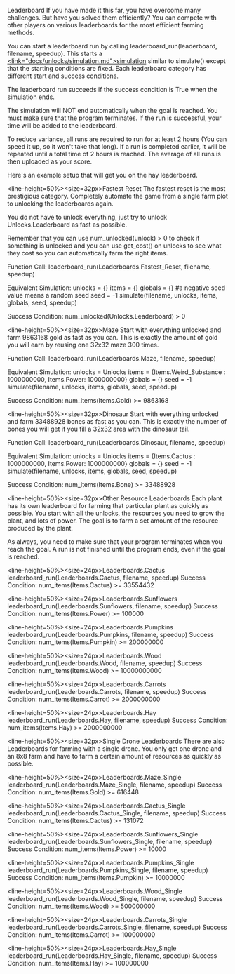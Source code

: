 Leaderboard</size>
</line-height>
If you have made it this far, you have overcome many challenges. But have you solved them efficiently? 
You can compete with other players on various leaderboards for the most efficient farming methods.

You can start a leaderboard run by calling leaderboard_run(leaderboard, filename, speedup).
This starts a <u><link="docs/unlocks/simulation.md">simulation</link></u> similar to simulate() except that the starting conditions are fixed. Each leaderboard category has different start and success conditions.

The leaderboard run succeeds if the success condition is True when the simulation ends. 

The simulation will NOT end automatically when the goal is reached. You must make sure that the program terminates.
If the run is successful, your time will be added to the leaderboard.

To reduce variance, all runs are required to run for at least 2 hours (You can speed it up, so it won't take that long). If a run is completed earlier, it will be repeated until a total time of 2 hours is reached. The average of all runs is then uploaded as your score.

Here's an example setup that will get you on the hay leaderboard.


<line-height=50%><size=32px>Fastest Reset</size>
</line-height>
The fastest reset is the most prestigious category. Completely automate the game from a single farm plot to unlocking the leaderboards again.

You do not have to unlock everything, just try to unlock Unlocks.Leaderboard as fast as possible.

Remember that you can use num_unlocked(unlock) > 0 to check if something is unlocked and you can use get_cost() on unlocks to see what they cost so you can automatically farm the right items.

Function Call:
leaderboard_run(Leaderboards.Fastest_Reset, filename, speedup)

Equivalent Simulation:
unlocks = {}
items = {}
globals = {}
#a negative seed value means a random seed
seed = -1
simulate(filename, unlocks, items, globals, seed, speedup)

Success Condition:
num_unlocked(Unlocks.Leaderboard) > 0

<line-height=50%><size=32px>Maze</size>
</line-height>
Start with everything unlocked and farm 9863168 gold as fast as you can. This is exactly the amount of gold you will earn by reusing one 32x32 maze 300 times.

Function Call:
leaderboard_run(Leaderboards.Maze, filename, speedup)

Equivalent Simulation:
unlocks = Unlocks
items = {Items.Weird_Substance : 1000000000, Items.Power: 1000000000}
globals = {}
seed = -1
simulate(filename, unlocks, items, globals, seed, speedup)

Success Condition:
num_items(Items.Gold) >= 9863168

<line-height=50%><size=32px>Dinosaur</size>
</line-height>
Start with everything unlocked and farm 33488928 bones as fast as you can. This is exactly the number of bones you will get if you fill a 32x32 area with the dinosaur tail.

Function Call:
leaderboard_run(Leaderboards.Dinosaur, filename, speedup)

Equivalent Simulation:
unlocks = Unlocks
items = {Items.Cactus : 1000000000, Items.Power: 1000000000}
globals = {}
seed = -1
simulate(filename, unlocks, items, globals, seed, speedup)

Success Condition:
num_items(Items.Bone) >= 33488928

<line-height=50%><size=32px>Other Resource Leaderboards</size>
</line-height>
Each plant has its own leaderboard for farming that particular plant as quickly as possible. You start with all the unlocks, the resources you need to grow the plant, and lots of power. The goal is to farm a set amount of the resource produced by the plant.

As always, you need to make sure that your program terminates when you reach the goal. A run is not finished until the program ends, even if the goal is reached.

<line-height=50%><size=24px>Leaderboards.Cactus</size>
</line-height>
leaderboard_run(Leaderboards.Cactus, filename, speedup)
Success Condition: num_items(Items.Cactus) >= 33554432

<line-height=50%><size=24px>Leaderboards.Sunflowers</size>
</line-height>
leaderboard_run(Leaderboards.Sunflowers, filename, speedup)
Success Condition: num_items(Items.Power) >= 100000

<line-height=50%><size=24px>Leaderboards.Pumpkins</size>
</line-height>
leaderboard_run(Leaderboards.Pumpkins, filename, speedup)
Success Condition: num_items(Items.Pumpkin) >= 200000000

<line-height=50%><size=24px>Leaderboards.Wood</size>
</line-height>
leaderboard_run(Leaderboards.Wood, filename, speedup)
Success Condition: num_items(Items.Wood) >= 10000000000

<line-height=50%><size=24px>Leaderboards.Carrots</size>
</line-height>
leaderboard_run(Leaderboards.Carrots, filename, speedup)
Success Condition: num_items(Items.Carrot) >= 2000000000

<line-height=50%><size=24px>Leaderboards.Hay</size>
</line-height>
leaderboard_run(Leaderboards.Hay, filename, speedup)
Success Condition: num_items(Items.Hay) >= 2000000000

<line-height=50%><size=32px>Single Drone Leaderboards</size>
</line-height>
There are also Leaderboards for farming with a single drone. You only get one drone and an 8x8 farm and have to farm a certain amount of resources as quickly as possible.

<line-height=50%><size=24px>Leaderboards.Maze_Single</size>
</line-height>
leaderboard_run(Leaderboards.Maze_Single, filename, speedup)
Success Condition: num_items(Items.Gold) >= 616448

<line-height=50%><size=24px>Leaderboards.Cactus_Single</size>
</line-height>
leaderboard_run(Leaderboards.Cactus_Single, filename, speedup)
Success Condition: num_items(Items.Cactus) >= 131072

<line-height=50%><size=24px>Leaderboards.Sunflowers_Single</size>
</line-height>
leaderboard_run(Leaderboards.Sunflowers_Single, filename, speedup)
Success Condition: num_items(Items.Power) >= 10000

<line-height=50%><size=24px>Leaderboards.Pumpkins_Single</size>
</line-height>
leaderboard_run(Leaderboards.Pumpkins_Single, filename, speedup)
Success Condition: num_items(Items.Pumpkin) >= 10000000

<line-height=50%><size=24px>Leaderboards.Wood_Single</size>
</line-height>
leaderboard_run(Leaderboards.Wood_Single, filename, speedup)
Success Condition: num_items(Items.Wood) >= 500000000

<line-height=50%><size=24px>Leaderboards.Carrots_Single</size>
</line-height>
leaderboard_run(Leaderboards.Carrots_Single, filename, speedup)
Success Condition: num_items(Items.Carrot) >= 100000000

<line-height=50%><size=24px>Leaderboards.Hay_Single</size>
</line-height>
leaderboard_run(Leaderboards.Hay_Single, filename, speedup)
Success Condition: num_items(Items.Hay) >= 100000000